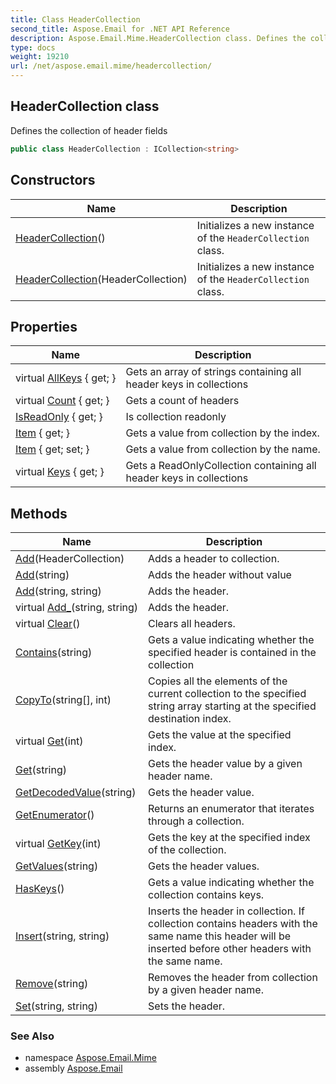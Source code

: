 ```yaml
---
title: Class HeaderCollection
second_title: Aspose.Email for .NET API Reference
description: Aspose.Email.Mime.HeaderCollection class. Defines the collection of header fields
type: docs
weight: 19210
url: /net/aspose.email.mime/headercollection/
---
```

## HeaderCollection class

Defines the collection of header fields

```csharp
public class HeaderCollection : ICollection<string>
```

## Constructors

| Name | Description |
| --- | --- |
| [HeaderCollection](headercollection/#constructor)() | Initializes a new instance of the `HeaderCollection` class. |
| [HeaderCollection](headercollection/#constructor_1)(HeaderCollection) | Initializes a new instance of the `HeaderCollection` class. |

## Properties

| Name | Description |
| --- | --- |
| virtual [AllKeys](../../aspose.email.mime/headercollection/allkeys/) { get; } | Gets an array of strings containing all header keys in collections |
| virtual [Count](../../aspose.email.mime/headercollection/count/) { get; } | Gets a count of headers |
| [IsReadOnly](../../aspose.email.mime/headercollection/isreadonly/) { get; } | Is collection readonly |
| [Item](../../aspose.email.mime/headercollection/item/) { get; } | Gets a value from collection by the index. |
| [Item](../../aspose.email.mime/headercollection/item/) { get; set; } | Gets a value from collection by the name. |
| virtual [Keys](../../aspose.email.mime/headercollection/keys/) { get; } | Gets a ReadOnlyCollection containing all header keys in collections |

## Methods

| Name | Description |
| --- | --- |
| [Add](../../aspose.email.mime/headercollection/add/#add)(HeaderCollection) | Adds a header to collection. |
| [Add](../../aspose.email.mime/headercollection/add/#add_1)(string) | Adds the header without value |
| [Add](../../aspose.email.mime/headercollection/add/#add_2)(string, string) | Adds the header. |
| virtual [Add_](../../aspose.email.mime/headercollection/add_/)(string, string) | Adds the header. |
| virtual [Clear](../../aspose.email.mime/headercollection/clear/)() | Clears all headers. |
| [Contains](../../aspose.email.mime/headercollection/contains/)(string) | Gets a value indicating whether the specified header is contained in the collection |
| [CopyTo](../../aspose.email.mime/headercollection/copyto/)(string[], int) | Copies all the elements of the current collection to the specified string array starting at the specified destination index. |
| virtual [Get](../../aspose.email.mime/headercollection/get/#get)(int) | Gets the value at the specified index. |
| [Get](../../aspose.email.mime/headercollection/get/#get_1)(string) | Gets the header value by a given header name. |
| [GetDecodedValue](../../aspose.email.mime/headercollection/getdecodedvalue/)(string) | Gets the header value. |
| [GetEnumerator](../../aspose.email.mime/headercollection/getenumerator/)() | Returns an enumerator that iterates through a collection. |
| virtual [GetKey](../../aspose.email.mime/headercollection/getkey/)(int) | Gets the key at the specified index of the collection. |
| [GetValues](../../aspose.email.mime/headercollection/getvalues/)(string) | Gets the header values. |
| [HasKeys](../../aspose.email.mime/headercollection/haskeys/)() | Gets a value indicating whether the collection contains keys. |
| [Insert](../../aspose.email.mime/headercollection/insert/)(string, string) | Inserts the header in collection. If collection contains headers with the same name this header will be inserted before other headers with the same name. |
| [Remove](../../aspose.email.mime/headercollection/remove/)(string) | Removes the header from collection by a given header name. |
| [Set](../../aspose.email.mime/headercollection/set/)(string, string) | Sets the header. |

### See Also

* namespace [Aspose.Email.Mime](../../aspose.email.mime/)
* assembly [Aspose.Email](../../)


